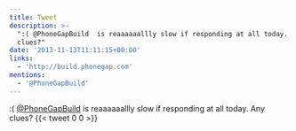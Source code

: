 ```yaml
---
title: Tweet
description: >-
  ":( @PhoneGapBuild  is reaaaaaallly slow if responding at all today. Any
  clues?"
date: '2013-11-13T11:11:15+00:00'
links:
  - 'http://build.phonegap.com'
mentions:
  - '@PhoneGapBuild'
---
```

:( [@PhoneGapBuild](https://twitter.com/@PhoneGapBuild)  is reaaaaaallly slow if responding at all today. Any clues?
      {{< tweet 0 0 >}}
    

